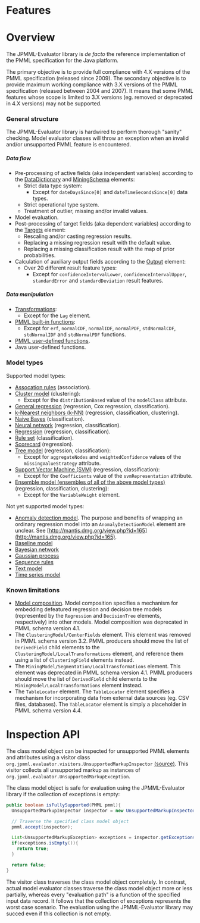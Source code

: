 Features
========

# Overview #

The JPMML-Evaluator library is *de facto* the reference implementation of the PMML specification for the Java platform.

The primary objective is to provide full compliance with 4.X versions of the PMML specification (released since 2009). The secondary objective is to provide maximum working compliance with 3.X versions of the PMML specification (released between 2004 and 2007). It means that some PMML features whose scope is limited to 3.X versions (eg. removed or deprecated in 4.X versions) may not be supported.

### General structure ###

The JPMML-Evaluator library is hardwired to perform thorough "sanity" checking. Model evaluator classes will throw an exception when an invalid and/or unsupported PMML feature is encountered.

##### Data flow #####

* Pre-processing of active fields (aka independent variables) according to the [DataDictionary](http://www.dmg.org/pmml/v4-4-1/DataDictionary.html) and [MiningSchema](http://www.dmg.org/pmml/v4-4-1/MiningSchema.html) elements:
  * Strict data type system:
    * Except for `dateDaysSince[0]` and `dateTimeSecondsSince[0]` data types.
  * Strict operational type system.
  * Treatment of outlier, missing and/or invalid values.
* Model evaluation.
* Post-processing of target fields (aka dependent variables) according to the [Targets](http://www.dmg.org/pmml/v4-4-1/Targets.html) element:
  * Rescaling and/or casting regression results.
  * Replacing a missing regression result with the default value.
  * Replacing a missing classification result with the map of prior probabilities.
* Calculation of auxiliary output fields according to the [Output](http://www.dmg.org/pmml/v4-4-1/Output.html) element:
  * Over 20 different result feature types:
    * Except for `confidenceIntervalLower`, `confidenceIntervalUpper`, `standardError` and `standardDeviation` result features.

##### Data manipulation #####

* [Transformations](http://www.dmg.org/pmml/v4-4-1/Transformations.html):
  * Except for the `Lag` element.
* [PMML built-in functions](http://www.dmg.org/pmml/v4-4-1/BuiltinFunctions.html):
  * Except for `erf`, `normalCDF`, `normalIDF`, `normalPDF`, `stdNormalCDF`, `stdNormalIDF` and `stdNormalPDF` functions.
* [PMML user-defined functions](http://www.dmg.org/pmml/v4-4-1/Functions.html).
* Java user-defined functions.

### Model types ###

Supported model types:

* [Assocation rules](http://www.dmg.org/pmml/v4-4-1/AssociationRules.html) (association).
* [Cluster model](http://www.dmg.org/pmml/v4-4-1/ClusteringModel.html) (clustering):
  * Except for the `distributionBased` value of the `modelClass` attribute.
* [General regression](http://www.dmg.org/pmml/v4-4-1/GeneralRegression.html) (regression, Cox regression, classification).
* [k-Nearest neighbors (k-NN)](http://www.dmg.org/pmml/v4-4-1/KNN.html) (regression, classification, clustering).
* [Naive Bayes](http://www.dmg.org/pmml/v4-4-1/NaiveBayes.html) (classification).
* [Neural network](http://www.dmg.org/pmml/v4-4-1/NeuralNetwork.html) (regression, classification).
* [Regression](http://www.dmg.org/pmml/v4-4-1/Regression.html) (regression, classification).
* [Rule set](http://www.dmg.org/pmml/v4-4-1/RuleSet.html) (classification).
* [Scorecard](http://www.dmg.org/pmml/v4-4-1/Scorecard.html) (regression).
* [Tree model](http://www.dmg.org/pmml/v4-4-1/TreeModel.html) (regression, classification):
  * Except for `aggregateNodes` and `weightedConfidence` values of the `missingValueStrategy` attribute.
* [Support Vector Machine (SVM)](http://www.dmg.org/pmml/v4-4-1/SupportVectorMachine.html) (regression, classification):
  * Except for the `Coefficients` value of the `svmRepresentation` attribute.
* [Ensemble model (ensembles of all of the above model types)](http://www.dmg.org/pmml/v4-4-1/MultipleModels.html) (regression, classification, clustering):
  * Except for the `VariableWeight` element.

Not yet supported model types:

* [Anomaly detection model](http://dmg.org/pmml/v4-4-1/AnomalyDetectionModel.html). The purpose and benefits of wrapping an ordinary regression model into an `AnomalyDetectionModel` element are unclear. See [http://mantis.dmg.org/view.php?id=165](http://mantis.dmg.org/view.php?id=165).
* [Baseline model](http://www.dmg.org/pmml/v4-4-1/BaselineModel.html)
* [Bayesian network](http://dmg.org/pmml/v4-4-1/BayesianNetwork.html)
* [Gaussian process](http://dmg.org/pmml/v4-4-1/GaussianProcess.html)
* [Sequence rules](http://www.dmg.org/pmml/v4-4-1/Sequence.html)
* [Text model](http://www.dmg.org/pmml/v4-4-1/Text.html)
* [Time series model](http://www.dmg.org/pmml/v4-4-1/TimeSeriesModel.html)

### Known limitations ###

* [Model composition](http://www.dmg.org/pmml/v4-4-1/MultipleModels.html). Model composition specifies a mechanism for embedding defeatured regression and decision tree models (represented by the `Regression` and `DecisionTree` elements, respectively) into other models. Model composition was deprecated in PMML schema version 4.1.
* The `ClusteringModel/CenterFields` element. This element was removed in PMML schema version 3.2. PMML producers should move the list of `DerivedField` child elements to the `ClusteringModel/LocalTransformations` element, and reference them using a list of `ClusteringField` elements instead.
* The `MiningModel/Segmentation/LocalTransformations` element. This element was deprecated in PMML schema version 4.1. PMML producers should move the list of `DerivedField` child elements to the `MiningModel/LocalTransformations` element instead.
* The `TableLocator` element. The `TableLocator` element specifies a mechanism for incorporating data from external data sources (eg. CSV files, databases). The `TableLocator` element is simply a placeholder in PMML schema version 4.4.

# Inspection API #

The class model object can be inspected for unsupported PMML elements and attributes using a visitor class `org.jpmml.evaluator.visitors.UnsupportedMarkupInspector` [(source)](https://github.com/jpmml/jpmml-evaluator/blob/master/pmml-evaluator/src/main/java/org/jpmml/evaluator/visitors/UnsupportedMarkupInspector.java). This visitor collects all unsupported markup as instances of `org.jpmml.evaluator.UnsupportedMarkupException`.

The class model object is safe for evaluation using the JPMML-Evaluator library if the collection of exceptions is empty:
```java
public boolean isFullySupported(PMML pmml){
  UnsupportedMarkupInspector inspector = new UnsupportedMarkupInspector();

  // Traverse the specified class model object
  pmml.accept(inspector);

  List<UnsupportedMarkupException> exceptions = inspector.getExceptions();
  if(exceptions.isEmpty()){
    return true;
  }

  return false;
}
```

The visitor class traverses the class model object completely. In contrast, actual model evaluator classes traverse the class model object more or less partially, whereas every "evaluation path" is a function of the specified input data record. It follows that the collection of exceptions represents the worst case scenario. The evaluation using the JPMML-Evaluator library may succed even if this collection is not empty.
